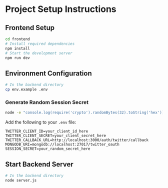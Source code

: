 # Project Setup Instructions

## Frontend Setup
```bash
cd frontend
# Install required dependencies
npm install
# Start the development server
npm run dev
```

## Environment Configuration
```bash
# In the backend directory
cp env.example .env
```

### Generate Random Session Secret
```bash
node -e "console.log(require('crypto').randomBytes(32).toString('hex'))"
```

Add the following to your `.env` file:
```
TWITTER_CLIENT_ID=your_client_id_here
TWITTER_CLIENT_SECRET=your_client_secret_here
TWITTER_CALLBACK_URL=http://localhost:3000/auth/twitter/callback
MONGODB_URI=mongodb://localhost:27017/twitter_oauth
SESSION_SECRET=your_random_secret_here
```

## Start Backend Server
```bash
# In the backend directory
node server.js
```